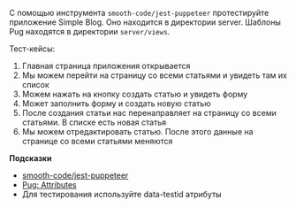 С помощью инструмента `smooth-code/jest-puppeteer` протестируйте приложение Simple Blog. Оно находится в директории server. Шаблоны Pug находятся в директории `server/views`.

Тест-кейсы:
1. Главная страница приложения открывается
2. Мы можем перейти на страницу со всеми статьями и увидеть там их список
3. Можем нажать на кнопку создать статью и увидеть форму
4. Может заполнить форму и создать новую статью
5. После создания статьи нас перенаправляет на страницу со всеми статьями. В списке есть новая статья
6. Мы можем отредактировать статью. После этого данные на странице со всеми статьями меняются

**Подсказки**
- [smooth-code/jest-puppeteer](https://github.com/smooth-code/jest-puppeteer)
- [Pug: Attributes](https://pugjs.org/language/attributes.html)
- Для тестирования используйте data-testid атрибуты
